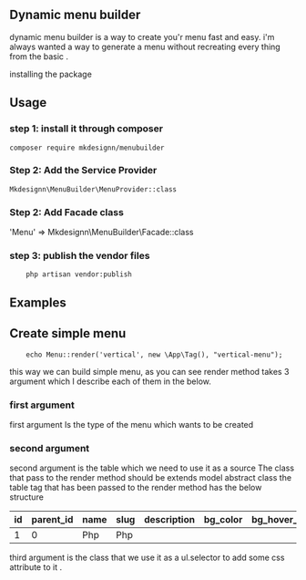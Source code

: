 ## Dynamic menu builder

dynamic menu builder is a way to create you'r menu fast and easy. i'm always wanted a way to generate a menu
without recreating every thing from the basic .

installing the package

## Usage

### step 1: install it through composer
```
composer require mkdesignn/menubuilder
```

### Step 2: Add the Service Provider
    Mkdesignn\MenuBuilder\MenuProvider::class

### Step 2: Add Facade class
   'Menu'      => Mkdesignn\MenuBuilder\Facade::class

### step 3: publish the vendor files
```
    php artisan vendor:publish
```

## Examples

## Create simple menu

```
    echo Menu::render('vertical', new \App\Tag(), "vertical-menu");
```
this way we can build simple menu, as you can see render method takes 3 argument which I describe each of them in the below.

### first argument
first argument Is the type of the menu which wants to be created

### second argument
second argument is the table which we need to use it as a source
The class that pass to the render method should be extends model abstract class
the table tag that has been passed to the render method has the below structure

| id  | parent_id | name | slug | description | bg_color | bg_hover_color | text_color | text_hover_color |
| --- | ---       | ---  | ---  | ---         | ---      | ---            | ---        | ---              |
| 1   | 0         |  Php |  Php |             |          |                |            |                  |


third argument is the class that we use it as a ul.selector to add some css attribute to it .

